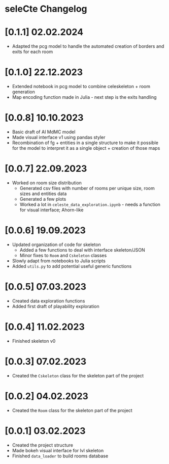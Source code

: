 # seleCte Changelog

# [0.1.1] 02.02.2024

* Adapted the pcg model to handle the automated creation of borders and exits for each room

# [0.1.0] 22.12.2023

* Extended notebook in pcg model to combine celeskeleton + room generation
* Map encoding function made in Julia - next step is the exits handling

# [0.0.8] 10.10.2023

* Basic draft of AI MdMC model
* Made visual interface v1 using pandas styler
* Recombination of fg + entities in a single structure to make it possible for the model to interpret it as a single object + creation of those maps

# [0.0.7] 22.09.2023

* Worked on room size distribution
    * Generated csv files with number of rooms per unique size, room sizes and entities data
    * Generated a few plots
    * Worked a lot in `celeste_data_exploration.ipynb` - needs a function for visual interface; Ahorn-like

# [0.0.6] 19.09.2023

* Updated organization of code for skeleton
    * Added a few functions to deal with interface skeleton/JSON
    * Minor fixes to `Room` and `Cskeleton` classes
* Slowly adapt from notebooks to Julia scripts
* Added `utils.py` to add potential useful generic functions

# [0.0.5] 07.03.2023

* Created data exploration functions
* Added first draft of playability exploration

# [0.0.4] 11.02.2023

* Finished skeleton v0

# [0.0.3] 07.02.2023

* Created the `Cskeleton` class for the skeleton part of the project

# [0.0.2] 04.02.2023

* Created the `Room` class for the skeleton part of the project

# [0.0.1] 03.02.2023

* Created the project structure
* Made bokeh visual interface for lvl skeleton
* Finished `data_loader` to build rooms database
